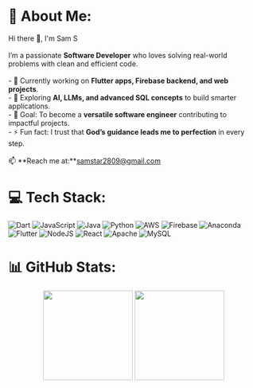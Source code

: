 # 💫 About Me:
Hi there 👋, I'm Sam S   <br><br>I’m a passionate **Software Developer** who loves solving real-world problems with clean and efficient code.<br>  <br>- 🔭 Currently working on **Flutter apps, Firebase backend, and web projects**.  <br>- 🌱 Exploring **AI, LLMs, and advanced SQL concepts** to build smarter applications.  <br>- 🎯 Goal: To become a **versatile software engineer** contributing to impactful projects.  <br>- ⚡ Fun fact: I trust that **God’s guidance leads me to perfection** in every step.  <br><br>📫 **Reach me at:**samstar2809@gmail.com

# 💻 Tech Stack:
![Dart](https://img.shields.io/badge/dart-%230175C2.svg?style=plastic&logo=dart&logoColor=white) ![JavaScript](https://img.shields.io/badge/javascript-%23323330.svg?style=plastic&logo=javascript&logoColor=%23F7DF1E) ![Java](https://img.shields.io/badge/java-%23ED8B00.svg?style=plastic&logo=openjdk&logoColor=white) ![Python](https://img.shields.io/badge/python-3670A0?style=plastic&logo=python&logoColor=ffdd54) ![AWS](https://img.shields.io/badge/AWS-%23FF9900.svg?style=plastic&logo=amazon-aws&logoColor=white) ![Firebase](https://img.shields.io/badge/firebase-%23039BE5.svg?style=plastic&logo=firebase) ![Anaconda](https://img.shields.io/badge/Anaconda-%2344A833.svg?style=plastic&logo=anaconda&logoColor=white) ![Flutter](https://img.shields.io/badge/Flutter-%2302569B.svg?style=plastic&logo=Flutter&logoColor=white) ![NodeJS](https://img.shields.io/badge/node.js-6DA55F?style=plastic&logo=node.js&logoColor=white) ![React](https://img.shields.io/badge/react-%2320232a.svg?style=plastic&logo=react&logoColor=%2361DAFB) ![Apache](https://img.shields.io/badge/apache-%23D42029.svg?style=plastic&logo=apache&logoColor=white) ![MySQL](https://img.shields.io/badge/mysql-4479A1.svg?style=plastic&logo=mysql&logoColor=white)

# 📊 GitHub Stats:
<p align="center">
  <img src="https://nirzak-streak-stats.vercel.app/?user=SamStar3&theme=dark&hide_border=false" height="180em" />
  <img src="https://github-readme-stats.vercel.app/api/top-langs/?username=SamStar3&theme=dark&hide_border=false&include_all_commits=true&count_private=false&layout=compact" height="180em" />
</p>

<!-- Proudly created with GPRM ( https://gprm.itsvg.in ) -->
